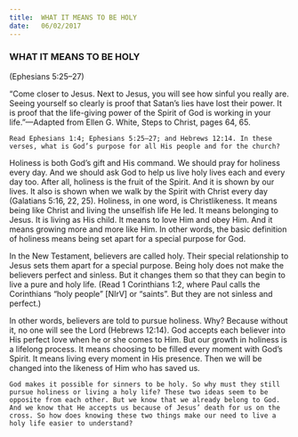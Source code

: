 ```yaml
---
title:  WHAT IT MEANS TO BE HOLY
date:   06/02/2017
---
```


### WHAT IT MEANS TO BE HOLY

(Ephesians 5:25–27)

“Come closer to Jesus. Next to Jesus, you will see how sinful you really are. Seeing yourself so clearly is proof that Satan’s lies have lost their power. It is proof that the life-giving power of the Spirit of God is working in your life.”—Adapted from Ellen G. White, Steps to Christ, pages 64, 65. 

`Read Ephesians 1:4; Ephesians 5:25–27; and Hebrews 12:14. In these verses, what is God’s purpose for all His people and for the church?` 

Holiness is both God’s gift and His command. We should pray for holiness every day. And we should ask God to help us live holy lives each and every day too. After all, holiness is the fruit of the Spirit. And it is shown by our lives. It also is shown when we walk by the Spirit with Christ every day (Galatians 5:16, 22, 25). Holiness, in one word, is Christlikeness. It means being like Christ and living the unselfish life He led. It means belonging to Jesus. It is living as His child. It means to love Him and obey Him. And it means growing more and more like Him. In other words, the basic definition of holiness means being set apart for a special purpose for God. 

In the New Testament, believers are called holy. Their special relationship to Jesus sets them apart for a special purpose. Being holy does not make the believers perfect and sinless. But it changes them so that they can begin to live a pure and holy life. (Read 1 Corinthians 1:2, where Paul calls the Corinthians “holy people” [NIrV] or “saints”. But they are not sinless and perfect.) 

In other words, believers are told to pursue holiness. Why? Because without it, no one will see the Lord (Hebrews 12:14). God accepts each believer into His perfect love when he or she comes to Him. But our growth in holiness is a lifelong process. It means choosing to be filled every moment with God’s Spirit. It means living every moment in His presence. Then we will be changed into the likeness of Him who has saved us. 

`God makes it possible for sinners to be holy. So why must they still pursue holiness or living a holy life? These two ideas seem to be opposite from each other. But we know that we already belong to God. And we know that He accepts us because of Jesus’ death for us on the cross. So how does knowing these two things make our need to live a holy life easier to understand?`
